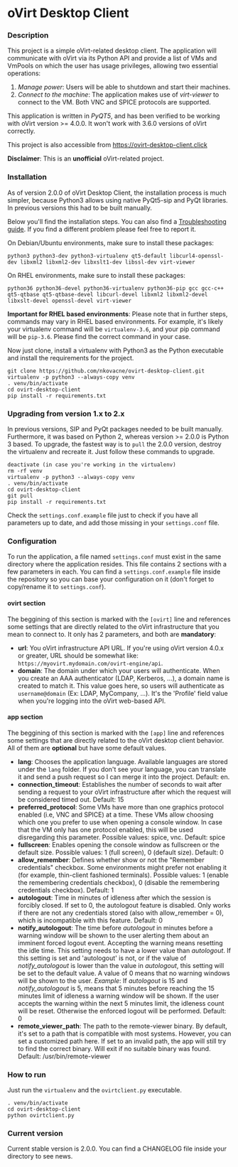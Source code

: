 # oVirt Desktop Client

### Description

This project is a simple oVirt-related desktop client. The application will communicate with oVirt via its Python API and provide a list of VMs and VmPools on which the user has usage privileges, allowing two essential operations:

 1. _Manage power_: Users will be able to shutdown and start their machines.
 2. _Connect to the machine_: The application makes use of _virt-viewer_ to connect to the VM. Both VNC and SPICE protocols are supported.

This application is written in *PyQT5*, and has been verified to be working with oVirt version >= 4.0.0. It won't work with 3.6.0 versions of oVirt correctly.

This project is also accessible from https://ovirt-desktop-client.click

**Disclaimer**: This is an **unofficial** oVirt-related project. 

### Installation

As of version 2.0.0 of oVirt Desktop Client, the installation process is much simpler, because Python3 allows using native PyQt5-sip and PyQt libraries. In previous versions this had to be built manually.

Below you'll find the installation steps. You can also find a [Troubleshooting guide](https://github.com/nkovacne/ovirt-desktop-client/wiki/Install-process). If you find a different problem please feel free to report it.

On Debian/Ubuntu environments, make sure to install these packages: 
```
python3 python3-dev python3-virtualenv qt5-default libcurl4-openssl-dev libxml2 libxml2-dev libxslt1-dev libssl-dev virt-viewer
```

On RHEL environments, make sure to install these packages:
```
python36 python36-devel python36-virtualenv python36-pip gcc gcc-c++ qt5-qtbase qt5-qtbase-devel libcurl-devel libxml2 libxml2-devel libxslt-devel openssl-devel virt-viewer
```

**Important for RHEL based environments**: Please note that in further steps, commands may vary in RHEL based environments. For example, it's likely your virtualenv command will be `virtualenv-3.6`, and your pip command will be `pip-3.6`. Please find the correct command in your case.

Now just clone, install a virtualenv with Python3 as the Python executable and install the requirements for the project.

```
git clone https://github.com/nkovacne/ovirt-desktop-client.git
virtualenv -p python3 --always-copy venv
. venv/bin/activate
cd ovirt-desktop-client
pip install -r requirements.txt
```

### Upgrading from version 1.x to 2.x

In previous versions, SIP and PyQt packages needed to be built manually. Furthermore, it was based on Python 2, whereas version >= 2.0.0 is Python 3 based. To upgrade, the fastest way is to `pull` the 2.0.0 version, destroy the virtualenv and recreate it. Just follow these commands to upgrade.

```
deactivate (in case you're working in the virtualenv)
rm -rf venv
virtualenv -p python3 --always-copy venv
. venv/bin/activate
cd ovirt-desktop-client
git pull
pip install -r requirements.txt
```

Check the `settings.conf.example` file just to check if you have all parameters up to date, and add those missing in your `settings.conf` file.

### Configuration

To run the application, a file named `settings.conf` must exist in the same directory where the application resides. This file contains 2 sections with a few parameters in each. You can find a `settings.conf.example` file inside the repository so you can base your configuration on it (don't forget to copy/rename it to `settings.conf`).

#### ovirt section

The beggining of this section is marked with the `[ovirt]` line and references some settings that are directly related to the oVirt infrastructure that you mean to connect to. It only has 2 parameters, and both are **mandatory**:

 * **url**: You oVirt infrastructure API URL. If you're using oVirt version 4.0.x or greater, URL should be somewhat like: `https://myovirt.mydomain.com/ovirt-engine/api`.
 * **domain**: The domain under which your users will authenticate. When you create an AAA authenticator (LDAP, Kerberos, ...), a domain name is created to match it. This value goes here, so users will authenticate as `username@domain` (Ex: LDAP, MyCompany, ...). It's the 'Profile' field value when you're logging into the oVirt web-based API.
 
#### app section

The beggining of this section is marked with the `[app]` line and references some settings that are directly related to the oVirt desktop client behavior. All of them are **optional** but have some default values.

* **lang**: Chooses the application language. Available languages are stored under the `lang` folder. If you don't see your language, you can translate it and send a push request so I can merge it into the project. Default: en.
* **connection_timeout**: Establishes the number of seconds to wait after sending a request to your oVirt infrastructure after which the request will be considered timed out. Default: 15
* **preferred_protocol**: Some VMs have more than one graphics protocol enabled (i.e, VNC and SPICE) at a time. These VMs allow choosing which one you prefer to use when opening a console window. In case that the VM only has one protocol enabled, this will be used disregarding this parameter. Possible values: spice, vnc. Default: spice
* **fullscreen**: Enables opening the console window as fullscreen or the default size. Possible values: 1 (full screen), 0 (default size). Default: 0
* **allow_remember**: Defines whether show or not the "Remember credentials" checkbox. Some environments might prefer not enabling it (for example, thin-client fashioned terminals). Possible values: 1 (enable the remembering credentials checkbox), 0 (disable the remembering credentials checkbox). Default: 1
* **autologout**: Time in minutes of idleness after which the session is forcibly closed. If set to 0, the autologout feature is disabled. Only works if there are not any credentials stored (also with allow_remember = 0), which is incompatible with this feature. Default: 0
* **notify_autologout**: The time before *autologout* in minutes before a warning window will be shown to the user alerting them about an imminent forced logout event. Accepting the warning means resetting the idle time. This setting needs to have a lower value than *autologout*. If this setting is set and 'autologout' is not, or if the value of *notify_autologout* is lower than the value in *autologout*, this setting will be set to the default value. A value of 0 means that no warning windows will be shown to the user. _Example_: If *autologout* is 15 and *notify_autologout* is 5, means that 5 minutes before reaching the 15 minutes limit of idleness a warning window will be shown. If the user accepts the warning within the next 5 minutes limit, the idleness count will be reset. Otherwise the enforced logout will be performed. Default: 0
* **remote_viewer_path**: The path to the remote-viewer binary. By default, it's set to a path that is compatible with most systems. However, you can set a customized path here. If set to an invalid path, the app will still try to find the correct binary. Will exit if no suitable binary was found. Default: /usr/bin/remote-viewer

### How to run

Just run the `virtualenv` and the `ovirtclient.py` executable.

```
. venv/bin/activate
cd ovirt-desktop-client
python ovirtclient.py
```

### Current version

Current stable version is 2.0.0. You can find a CHANGELOG file inside your directory to see news.
